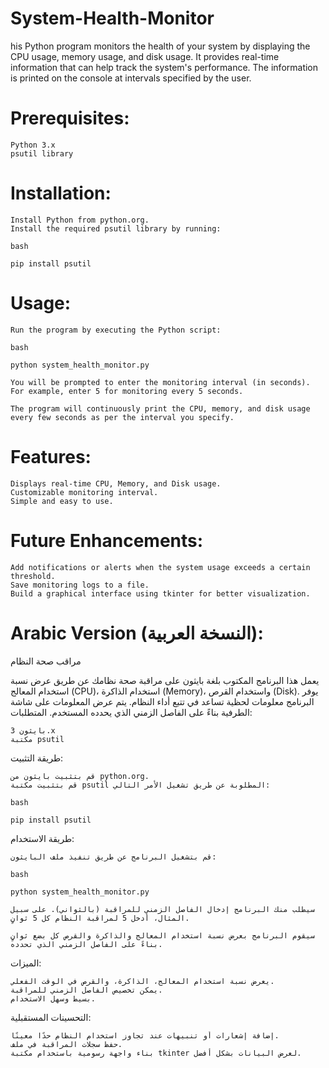 # System-Health-Monitor
his Python program monitors the health of your system by displaying the CPU usage, memory usage, and disk usage. It provides real-time information that can help track the system's performance. The information is printed on the console at intervals specified by the user.
# Prerequisites:

    Python 3.x
    psutil library

# Installation:

    Install Python from python.org.
    Install the required psutil library by running:

    bash

    pip install psutil

# Usage:

    Run the program by executing the Python script:

    bash

    python system_health_monitor.py

    You will be prompted to enter the monitoring interval (in seconds). For example, enter 5 for monitoring every 5 seconds.

    The program will continuously print the CPU, memory, and disk usage every few seconds as per the interval you specify.

# Features:

    Displays real-time CPU, Memory, and Disk usage.
    Customizable monitoring interval.
    Simple and easy to use.

# Future Enhancements:

    Add notifications or alerts when the system usage exceeds a certain threshold.
    Save monitoring logs to a file.
    Build a graphical interface using tkinter for better visualization.

# Arabic Version (النسخة العربية):
مراقب صحة النظام

يعمل هذا البرنامج المكتوب بلغة بايثون على مراقبة صحة نظامك عن طريق عرض نسبة استخدام المعالج (CPU)، استخدام الذاكرة (Memory)، واستخدام القرص (Disk). يوفر البرنامج معلومات لحظية تساعد في تتبع أداء النظام. يتم عرض المعلومات على شاشة الطرفية بناءً على الفاصل الزمني الذي يحدده المستخدم.
المتطلبات:

    بايثون 3.x
    مكتبة psutil

طريقة التثبيت:

    قم بتثبيت بايثون من python.org.
    قم بتثبيت مكتبة psutil المطلوبة عن طريق تشغيل الأمر التالي:

    bash

    pip install psutil

طريقة الاستخدام:

    قم بتشغيل البرنامج عن طريق تنفيذ ملف البايثون:

    bash

    python system_health_monitor.py

    سيطلب منك البرنامج إدخال الفاصل الزمني للمراقبة (بالثواني). على سبيل المثال، أدخل 5 لمراقبة النظام كل 5 ثوانٍ.

    سيقوم البرنامج بعرض نسبة استخدام المعالج والذاكرة والقرص كل بضع ثوانٍ بناءً على الفاصل الزمني الذي تحدده.

الميزات:

    يعرض نسبة استخدام المعالج، الذاكرة، والقرص في الوقت الفعلي.
    يمكن تخصيص الفاصل الزمني للمراقبة.
    بسيط وسهل الاستخدام.

التحسينات المستقبلية:

    إضافة إشعارات أو تنبيهات عند تجاوز استخدام النظام حدًا معينًا.
    حفظ سجلات المراقبة في ملف.
    بناء واجهة رسومية باستخدام مكتبة tkinter لعرض البيانات بشكل أفضل.
